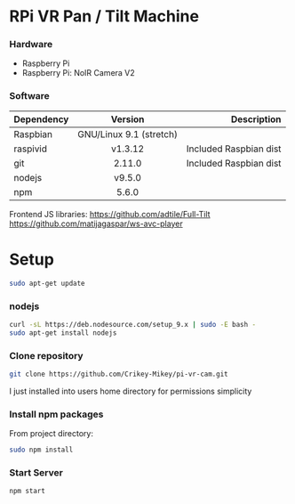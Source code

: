 
# RPi VR Pan / Tilt Machine

### Hardware
- Raspberry Pi 
- Raspberry Pi: NoIR Camera V2


### Software

| Dependency | Version                   | Description                           |
| ---------- |:-------------------------:| -------------------------------------:|
| Raspbian   | GNU/Linux 9.1 (stretch)   |                                       |
| raspivid   | v1.3.12                   | Included Raspbian dist                |
| git        | 2.11.0                    | Included Raspbian dist                |
| nodejs     | v9.5.0                    |                                       |
| npm        | 5.6.0                     |                                       |

Frontend JS libraries:
https://github.com/adtile/Full-Tilt  
https://github.com/matijagaspar/ws-avc-player  

Setup 
======

```bash
sudo apt-get update
```

### nodejs
```bash
curl -sL https://deb.nodesource.com/setup_9.x | sudo -E bash -  
sudo apt-get install nodejs
```
### Clone repository 
```bash
git clone https://github.com/Crikey-Mikey/pi-vr-cam.git
```
I just installed into users home directory for permissions simplicity

### Install npm packages
From project directory:
```bash
sudo npm install
```

### Start Server
```bash
npm start
```